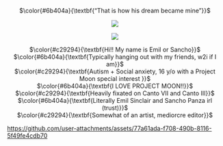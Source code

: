 <p align="center">
 $\color{#6b404a}{\textbf{“That is how his dream became mine”}}$ <br/>
  
<p align="center">
<img src="https://files.catbox.moe/8wyu2s.png" data-canonical-src="(https://files.catbox.moe/8wyu2s.png)"
</p>
  
<p align="center">
<img src="https://files.catbox.moe/j93jtx.png" data-canonical-src="(https://files.catbox.moe/j93jtx.png)"
</p>
<p align="center">
 $\color{#c29294}{\textbf{Hi!! My name is Emil or Sancho}}$ <br/>
 $\color{#6b404a}{\textbf{Typically hanging out with my friends, w2i if I am}}$ <br/>
 $\color{#c29294}{\textbf{Autism + Social anxiety, 16 y/o with a Project Moon special interest }}$ <br/>
 $\color{#6b404a}{\textbf{I LOVE PROJECT MOON!!}}$ <br/>
 $\color{#c29294}{\textbf{Heavily fixated on Canto VII and Canto III}}$ <br/>
  $\color{#6b404a}{\textbf{Literally Emil Sinclair and Sancho Panza irl (trust)}}$ <br/>
 $\color{#c29294}{\textbf{Somewhat of an artist, mediorcre editor}}$ <br/>




https://github.com/user-attachments/assets/77a61ada-f708-490b-8116-5f49fe4cdb70

